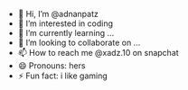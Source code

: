 - 👋 Hi, I’m @adnanpatz
- 👀 I’m interested in coding
- 🌱 I’m currently learning ...
- 💞️ I’m looking to collaborate on ...
- 📫 How to reach me @xadz.10 on snapchat
- 😄 Pronouns: hers
- ⚡ Fun fact: i like gaming

<!---
adnanpatz/adnanpatz is a ✨ special ✨ repository because its `README.md` (this file) appears on your GitHub profile.
You can click the Preview link to take a look at your changes.
--->
